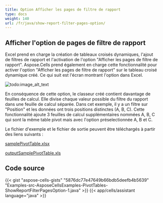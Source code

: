```yaml
---
title: Option Afficher les pages de filtre de rapport
type: docs
weight: 140
url: /fr/java/show-report-filter-pages-option/
---
```


## **Afficher l'option de pages de filtre de rapport**

Excel prend en charge la création de tableaux croisés dynamiques, l'ajout de filtres de rapport et l'activation de l'option "Afficher les pages de filtre de rapport". Aspose.Cells prend également en charge cette fonctionnalité pour activer l'option "Afficher les pages de filtre de rapport" sur le tableau croisé dynamique créé. Ce qui suit est l'écran montrant l'option dans Excel.

![todo:image_alt_text](show-report-filter-pages-option_1.png)

En conséquence de cette option, le classeur créé contient davantage de feuilles de calcul. Elle divise chaque valeur possible du filtre du rapport dans une feuille de calcul séparée. Dans cet exemple, il y a un filtre sur "Position" et les données ont trois positions distinctes (A, B, C). Cette fonctionnalité ajoute 3 feuilles de calcul supplémentaires nommées A, B, C qui sont la même table pivot mais avec l'option préselectionnée A, B et C.

Le fichier d'exemple et le fichier de sortie peuvent être téléchargés à partir des liens suivants :

[samplePivotTable.xlsx](81920917.xlsx)

[outputSamplePivotTable.xls](81920918.xlsx)

## Code source

{{< gist "aspose-cells-gists" "5876dc77e47649b66bdb5deefb4b5639" "Examples-src-AsposeCellsExamples-PivotTables-ShowReportFilterPagesOption-1.java" >}}
{{< app/cells/assistant language="java" >}}
